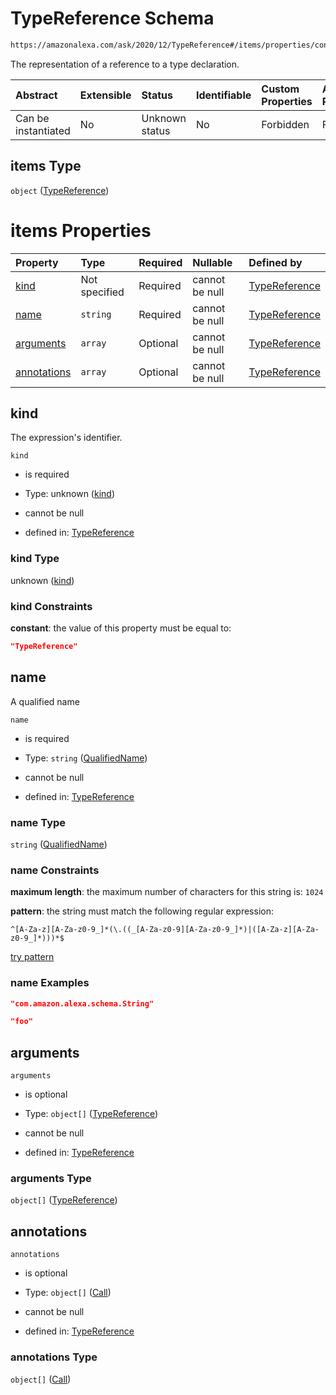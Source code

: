 # TypeReference Schema

```txt
https://amazonalexa.com/ask/2020/12/TypeReference#/items/properties/constraints/items
```

The representation of a reference to a type declaration.

| Abstract            | Extensible | Status         | Identifiable | Custom Properties | Additional Properties | Access Restrictions | Defined In                                                                                                  |
| :------------------ | :--------- | :------------- | :----------- | :---------------- | :-------------------- | :------------------ | :---------------------------------------------------------------------------------------------------------- |
| Can be instantiated | No         | Unknown status | No           | Forbidden         | Forbidden             | none                | [GenericArgumentsDeclaration.json\*](../../schemas/GenericArgumentsDeclaration.json "open original schema") |

## items Type

`object` ([TypeReference](actiondeclaration-properties-typereference.md))

# items Properties

| Property                    | Type          | Required | Nullable       | Defined by                                                                                                                           |
| :-------------------------- | :------------ | :------- | :------------- | :----------------------------------------------------------------------------------------------------------------------------------- |
| [kind](#kind)               | Not specified | Required | cannot be null | [TypeReference](typereference-properties-kind.md "https://amazonalexa.com/ask/2020/12/TypeReference#/properties/kind")               |
| [name](#name)               | `string`      | Required | cannot be null | [TypeReference](actiondeclaration-properties-qualifiedname.md "https://amazonalexa.com/ask/2020/12/QualifiedName#/properties/name")  |
| [arguments](#arguments)     | `array`       | Optional | cannot be null | [TypeReference](typereference-properties-arguments.md "https://amazonalexa.com/ask/2020/12/TypeReference#/properties/arguments")     |
| [annotations](#annotations) | `array`       | Optional | cannot be null | [TypeReference](typereference-properties-annotations.md "https://amazonalexa.com/ask/2020/12/TypeReference#/properties/annotations") |

## kind

The expression's identifier.

`kind`

*   is required

*   Type: unknown ([kind](typereference-properties-kind.md))

*   cannot be null

*   defined in: [TypeReference](typereference-properties-kind.md "https://amazonalexa.com/ask/2020/12/TypeReference#/properties/kind")

### kind Type

unknown ([kind](typereference-properties-kind.md))

### kind Constraints

**constant**: the value of this property must be equal to:

```json
"TypeReference"
```

## name

A qualified name

`name`

*   is required

*   Type: `string` ([QualifiedName](actiondeclaration-properties-qualifiedname.md))

*   cannot be null

*   defined in: [TypeReference](actiondeclaration-properties-qualifiedname.md "https://amazonalexa.com/ask/2020/12/QualifiedName#/properties/name")

### name Type

`string` ([QualifiedName](actiondeclaration-properties-qualifiedname.md))

### name Constraints

**maximum length**: the maximum number of characters for this string is: `1024`

**pattern**: the string must match the following regular expression:&#x20;

```regexp
^[A-Za-z][A-Za-z0-9_]*(\.((_[A-Za-z0-9][A-Za-z0-9_]*)|([A-Za-z][A-Za-z0-9_]*)))*$
```

[try pattern](https://regexr.com/?expression=%5E%5BA-Za-z%5D%5BA-Za-z0-9_%5D*\(%5C.\(\(_%5BA-Za-z0-9%5D%5BA-Za-z0-9_%5D*\)%7C\(%5BA-Za-z%5D%5BA-Za-z0-9_%5D*\)\)\)*%24 "try regular expression with regexr.com")

### name Examples

```json
"com.amazon.alexa.schema.String"
```

```json
"foo"
```

## arguments



`arguments`

*   is optional

*   Type: `object[]` ([TypeReference](actiondeclaration-properties-typereference.md))

*   cannot be null

*   defined in: [TypeReference](typereference-properties-arguments.md "https://amazonalexa.com/ask/2020/12/TypeReference#/properties/arguments")

### arguments Type

`object[]` ([TypeReference](actiondeclaration-properties-typereference.md))

## annotations



`annotations`

*   is optional

*   Type: `object[]` ([Call](actiondeclaration-properties-annotations-call.md))

*   cannot be null

*   defined in: [TypeReference](typereference-properties-annotations.md "https://amazonalexa.com/ask/2020/12/TypeReference#/properties/annotations")

### annotations Type

`object[]` ([Call](actiondeclaration-properties-annotations-call.md))
